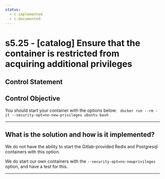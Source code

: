 ```yaml
---
status:
  - c-implemented
  - c-documented
---
```


# s5.25 - \[catalog\] Ensure that  the container is restricted from acquiring additional privileges

## Control Statement

## Control Objective

You should start your container with the options below:  ```  docker run --rm -it --security-opt=no-new-privileges ubuntu bash  ```

______________________________________________________________________

## What is the solution and how is it implemented?

We do not have the ability to start the Gitlab-provided Redis and Postgresql
containers with this option.

We do start our own containers with the `--security-opt=no-newprivileges`
option, and have a test for this.

______________________________________________________________________
